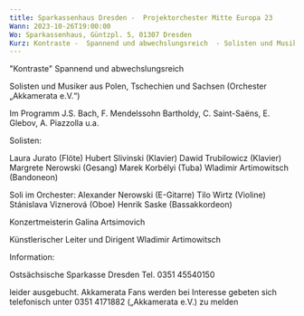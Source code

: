 ```yaml
---
title: Sparkassenhaus Dresden -  Projektorchester Mitte Europa 23
Wann: 2023-10-26T19:00:00
Wo: Sparkassenhaus, Güntzpl. 5, 01307 Dresden
Kurz: Kontraste -  Spannend und abwechslungsreich  - Solisten und Musiker aus Polen, Tschechien und Sachsen - Künstlerischer Leiter und Dirigent Wladimir Artimowitsch
---
```


"Kontraste"
 Spannend und abwechslungsreich

Solisten und Musiker aus Polen, Tschechien und Sachsen (Orchester „Akkamerata e.V.“) 

Im Programm J.S. Bach, F. Mendelssohn Bartholdy, C. Saint-Saëns, E. Glebov, A. Piazzolla u.a.


Solisten:

Laura Jurato (Flöte)
Hubert Slivinski (Klavier)
Dawid Trubilowicz (Klavier)
Margrete Nerowski (Gesang) 
Marek Korbélyi (Tuba)
Wladimir Artimowitsch (Bandoneon) 

Soli im Orchester:
Alexander Nerowski (E-Gitarre)
Tilo Wirtz (Violine) 
Stánislava Viznerová (Oboe)
Henrik Saske (Bassakkordeon)

Konzertmeisterin Galina Artsimovich

Künstlerischer Leiter und Dirigent Wladimir Artimowitsch


Information:
 
Ostsächsische Sparkasse Dresden
Tel. 0351 45540150 

leider ausgebucht. Akkamerata Fans  werden bei Interesse gebeten sich telefonisch unter 0351 4171882 („Akkamerata e.V.) zu melden